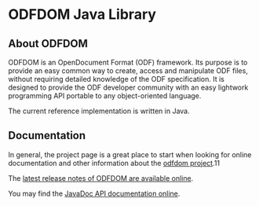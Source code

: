 # ODFDOM Java Library

## About ODFDOM

ODFDOM is an OpenDocument Format (ODF) framework. Its purpose 
is to provide an easy common way to create, access and 
manipulate ODF files, without requiring detailed knowledge of
the ODF specification. It is designed to provide the ODF
developer community with an easy lightwork programming API
portable to any object-oriented language.

The current reference implementation is written in Java.


## Documentation

In general, the project page is a great place to start when looking for online
documentation and other information about the [odfdom project](https://tdf.github.io/odftoolkit/docs/odfdom/index.html).11

The [latest release notes of ODFDOM are available online](https://tdf.github.io/odftoolkit/docs/odfdom/index.html).

You may find the [JavaDoc API documentation online](https://tdf.github.io/odftoolkit/docs/api/odfdom/index.html).